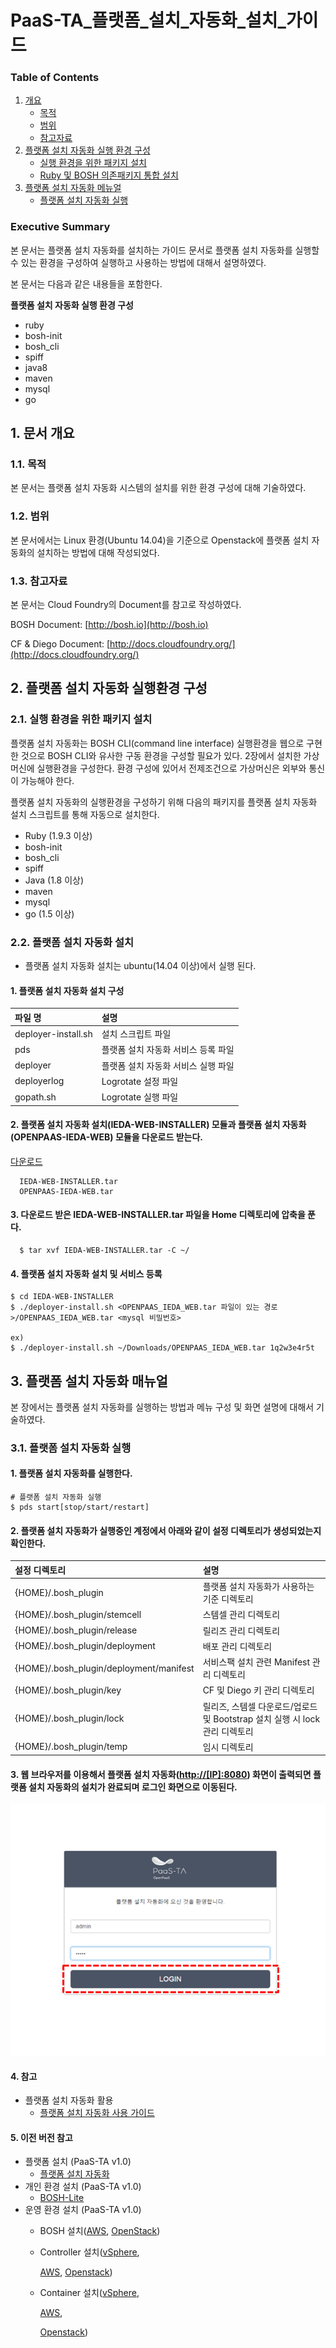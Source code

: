 # PaaS-TA\_플랫폼\_설치\_자동화\_설치\_가이드

### Table of Contents

1. [개요](paas-ta_-_-_-_-_.md#1)
   * [목적](paas-ta_-_-_-_-_.md#2)
   * [범위](paas-ta_-_-_-_-_.md#3)
   * [참고자료](paas-ta_-_-_-_-_.md#4)
2. [플랫폼 설치 자동화 실행 환경 구성](paas-ta_-_-_-_-_.md#5)
   * [실행 환경을 위한 패키지 설치](paas-ta_-_-_-_-_.md#6)
   * [Ruby 및 BOSH 의존패키지 통합 설치](paas-ta_-_-_-_-_.md#7)
3. [플랫폼 설치 자동화 메뉴얼](paas-ta_-_-_-_-_.md#8)
   * [플랫폼 설치 자동화 실행](paas-ta_-_-_-_-_.md#9)

### Executive Summary

본 문서는 플랫폼 설치 자동화를 설치하는 가이드 문서로 플랫폼 설치 자동화를 실행할 수 있는 환경을 구성하여 실행하고 사용하는 방법에 대해서 설명하였다.

본 문서는 다음과 같은 내용들을 포함한다.

**플랫폼 설치 자동화 실행 환경 구성**

* ruby
* bosh-init
* bosh\_cli
* spiff
* java8
* maven
* mysql
* go

## 1.  문서 개요

### 1.1.  목적

본 문서는 플랫폼 설치 자동화 시스템의 설치를 위한 환경 구성에 대해 기술하였다.

### 1.2.  범위

본 문서에서는 Linux 환경\(Ubuntu 14.04\)을 기준으로 Openstack에 플랫폼 설치 자동화의 설치하는 방법에 대해 작성되었다.

### 1.3.  참고자료

본 문서는 Cloud Foundry의 Document를 참고로 작성하였다.

BOSH Document: [http://bosh.io](http://bosh.io)

CF & Diego Document: [http://docs.cloudfoundry.org/](http://docs.cloudfoundry.org/)

## 2.  플랫폼 설치 자동화 실행환경 구성

### 2.1. 실행 환경을 위한 패키지 설치

플랫폼 설치 자동화는 BOSH CLI\(command line interface\) 실행환경을 웹으로 구현한 것으로 BOSH CLI와 유사한 구동 환경을 구성할 필요가 있다. 2장에서 설치한 가상머신에 실행환경을 구성한다. 환경 구성에 있어서 전제조건으로 가상머신은 외부와 통신이 가능해야 한다.

플랫폼 설치 자동화의 실행환경을 구성하기 위해 다음의 패키지를 플랫폼 설치 자동화 설치 스크립트를 통해 자동으로 설치한다.

* Ruby \(1.9.3 이상\)
* bosh-init
* bosh\_cli
* spiff
* Java \(1.8 이상\)
* maven
* mysql
* go \(1.5 이상\)

### 2.2.  플랫폼 설치 자동화 설치

* 플랫폼 설치 자동화 설치는 ubuntu\(14.04 이상\)에서 실행 된다.

#### 1.  플랫폼 설치 자동화 설치 구성

| 파일 명 | 설명 |
| :--- | :--- |
| deployer-install.sh | 설치 스크립트 파일 |
| pds | 플랫폼 설치 자동화 서비스 등록 파일 |
| deployer | 플랫폼 설치 자동화 서비스 실행 파일 |
| deployerlog | Logrotate 설정 파일 |
| gopath.sh | Logrotate 실행 파일 |

#### 2.  플랫폼 설치 자동화 설치\(IEDA-WEB-INSTALLER\) 모듈과 플랫폼 설치 자동화\(OPENPAAS-IEDA-WEB\) 모듈을 다운로드 받는다.

[다운로드](https://paas-ta.kr/data/packages/2.0/PaaSTA-Env.zip)

```text
  IEDA-WEB-INSTALLER.tar
  OPENPAAS-IEDA-WEB.tar
```

#### 3.  다운로드 받은 IEDA-WEB-INSTALLER.tar 파일을 Home 디렉토리에 압축을 푼다.

```text
  $ tar xvf IEDA-WEB-INSTALLER.tar -C ~/
```

#### 4.  플랫폼 설치 자동화 설치 및 서비스 등록

```text
$ cd IEDA-WEB-INSTALLER
$ ./deployer-install.sh <OPENPAAS_IEDA_WEB.tar 파일이 있는 경로>/OPENPAAS_IEDA_WEB.tar <mysql 비밀번호>

ex)
$ ./deployer-install.sh ~/Downloads/OPENPAAS_IEDA_WEB.tar 1q2w3e4r5t
```

## 3.  플랫폼 설치 자동화 매뉴얼

본 장에서는 플랫폼 설치 자동화를 실행하는 방법과 메뉴 구성 및 화면 설명에 대해서 기술하였다.

### 3.1.  플랫폼 설치 자동화 실행

#### 1.  플랫폼 설치 자동화를 실행한다.

```text
# 플랫폼 설치 자동화 실행
$ pds start[stop/start/restart]
```

#### 2.  플랫폼 설치 자동화가 실행중인 계정에서 아래와 같이 설정 디렉토리가 생성되었는지 확인한다.

| 설정 디렉토리 | 설명 |
| :--- | :--- |
| {HOME}/.bosh\_plugin | 플랫폼 설치 자동화가 사용하는 기준 디렉토리 |
| {HOME}/.bosh\_plugin/stemcell | 스템셀 관리 디렉토리 |
| {HOME}/.bosh\_plugin/release | 릴리즈 관리 디렉토리 |
| {HOME}/.bosh\_plugin/deployment | 배포 관리 디렉토리 |
| {HOME}/.bosh\_plugin/deployment/manifest | 서비스팩 설치 관련 Manifest 관리 디렉토리 |
| {HOME}/.bosh\_plugin/key | CF 및 Diego 키 관리 디렉토리 |
| {HOME}/.bosh\_plugin/lock | 릴리즈, 스템셀 다운로드/업로드 및 Bootstrap 설치 실행 시 lock 관리 디렉토리 |
| {HOME}/.bosh\_plugin/temp | 임시 디렉토리 |

#### 3.  웹 브라우저를 이용해서 플랫폼 설치 자동화\([http://\[IP\]:8080](http://[IP]:8080)\) 화면이 출력되면 플랫폼 설치 자동화의 설치가 완료되며 로그인 화면으로 이동된다.

![](../../../.gitbook/assets/login%20%288%29.png)

#### 4. 참고

* 플랫폼 설치 자동화 활용
  * [플랫폼 설치 자동화 사용 가이드](../../use-guide/paas-ta_-_-_-_-_.md)

#### 5. 이전 버전 참고

* 플랫폼 설치 \(PaaS-TA v1.0\)
  * [플랫폼 설치 자동화](https://github.com/jhuhm13579/trans-test/tree/c3fa60c3f2804eba4cf4bb19f90449a85a66a625/Documents-PaaSTA-1.0/blob/master/Install-Guide/Platform%20Install%20System/OpenPaaS_PaaSTA_Platform_Install_System_install_guide.md)
* 개인 환경 설치 \(PaaS-TA v1.0\)
  * [BOSH-Lite](https://github.com/jhuhm13579/trans-test/tree/c3fa60c3f2804eba4cf4bb19f90449a85a66a625/Documents-PaaSTA-1.0/blob/master/Install-Guide/BOSH%20Lite/OpenPaaS_PaaSTA_BOSH_Lite_install_guide.md)
* 운영 환경 설치 \(PaaS-TA v1.0\)
  * BOSH 설치\([AWS](https://github.com/jhuhm13579/trans-test/tree/c3fa60c3f2804eba4cf4bb19f90449a85a66a625/Documents-PaaSTA-1.0/blob/master/Install-Guide/BOSH/OpenPaaS_PaaSTA_BOSH_AWS_install_guide.md), [OpenStack](https://github.com/jhuhm13579/trans-test/tree/c3fa60c3f2804eba4cf4bb19f90449a85a66a625/Documents-PaaSTA-1.0/blob/master/Install-Guide/BOSH/OpenPaaS_PaaSTA_BOSH_Openstack_install_guide.md)\)
  * Controller 설치\([vSphere](https://github.com/jhuhm13579/trans-test/tree/c3fa60c3f2804eba4cf4bb19f90449a85a66a625/Documents-PaaSTA-1.0/blob/master/Install-Guide/Controller/Controller_vSphere_install_guide.md),

    [AWS](https://github.com/jhuhm13579/trans-test/tree/c3fa60c3f2804eba4cf4bb19f90449a85a66a625/Documents-PaaSTA-1.0/blob/master/Install-Guide/Controller/Controller_AWS_install_guide.md), [Openstack](https://github.com/jhuhm13579/trans-test/tree/c3fa60c3f2804eba4cf4bb19f90449a85a66a625/Documents-PaaSTA-1.0/blob/master/Install-Guide/Controller/Controller_Openstack_install_guide.md)\)

  * Container 설치\([vSphere](https://github.com/jhuhm13579/trans-test/tree/c3fa60c3f2804eba4cf4bb19f90449a85a66a625/Documents-PaaSTA-1.0/blob/master/Install-Guide/Container/Container_vSphere_install_guide.md),

    [AWS](https://github.com/jhuhm13579/trans-test/tree/c3fa60c3f2804eba4cf4bb19f90449a85a66a625/Documents-PaaSTA-1.0/blob/master/Install-Guide/Container/Container_AWS_install_guide.md),

    [Openstack](https://github.com/jhuhm13579/trans-test/tree/c3fa60c3f2804eba4cf4bb19f90449a85a66a625/Documents-PaaSTA-1.0/blob/master/Install-Guide/Container/Container_Openstack_install_guide.md)\)

